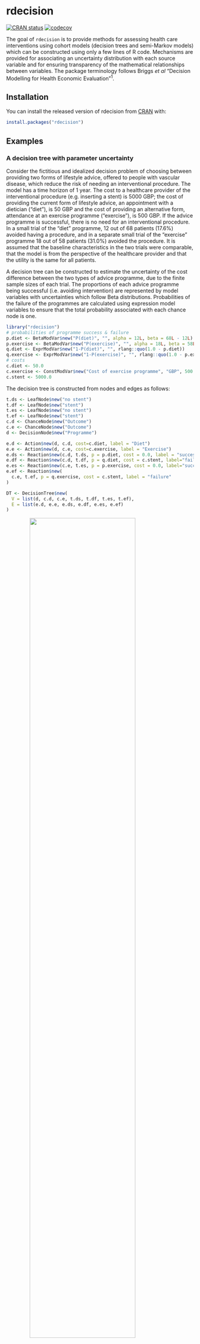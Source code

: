 
<!-- README.md is generated from README.Rmd. Please edit that file -->

# rdecision

<!-- badges: start -->

[![CRAN
status](https://www.r-pkg.org/badges/version/rdecision)](https://CRAN.R-project.org/package=rdecision)
[![codecov](https://codecov.io/github/ajsims1704/rdecision/branch/master/graph/badge.svg?token=HHZXK56ZAR)](https://codecov.io/github/ajsims1704/rdecision)
<!-- badges: end -->

The goal of `rdecision` is to provide methods for assessing health care
interventions using cohort models (decision trees and semi-Markov
models) which can be constructed using only a few lines of R code.
Mechanisms are provided for associating an uncertainty distribution with
each source variable and for ensuring transparency of the mathematical
relationships between variables. The package terminology follows Briggs
*et al* “Decision Modelling for Health Economic Evaluation”<sup>1</sup>.

## Installation

You can install the released version of rdecision from
[CRAN](https://CRAN.R-project.org) with:

``` r
install.packages("rdecision")
```

## Examples

### A decision tree with parameter uncertainty

Consider the fictitious and idealized decision problem of choosing
between providing two forms of lifestyle advice, offered to people with
vascular disease, which reduce the risk of needing an interventional
procedure. The model has a time horizon of 1 year. The cost to a
healthcare provider of the interventional procedure (e.g. inserting a
stent) is 5000 GBP; the cost of providing the current form of lifestyle
advice, an appointment with a dietician (“diet”), is 50 GBP and the cost
of providing an alternative form, attendance at an exercise programme
(“exercise”), is 500 GBP. If the advice programme is successful, there
is no need for an interventional procedure. In a small trial of the
“diet” programme, 12 out of 68 patients (17.6%) avoided having a
procedure, and in a separate small trial of the “exercise” programme 18
out of 58 patients (31.0%) avoided the procedure. It is assumed that the
baseline characteristics in the two trials were comparable, that the
model is from the perspective of the healthcare provider and that the
utility is the same for all patients.

A decision tree can be constructed to estimate the uncertainty of the
cost difference between the two types of advice programme, due to the
finite sample sizes of each trial. The proportions of each advice
programme being successful (i.e. avoiding intervention) are represented
by model variables with uncertainties which follow Beta distributions.
Probabilities of the failure of the programmes are calculated using
expression model variables to ensure that the total probability
associated with each chance node is one.

``` r
library("rdecision")
# probabilities of programme success & failure
p.diet <- BetaModVar$new("P(diet)", "", alpha = 12L, beta = 68L - 12L)
p.exercise <- BetaModVar$new("P(exercise)", "", alpha = 18L, beta = 58L - 18L)
q.diet <- ExprModVar$new("1-P(diet)", "", rlang::quo(1.0 - p.diet))
q.exercise <- ExprModVar$new("1-P(exercise)", "", rlang::quo(1.0 - p.exercise))
# costs 
c.diet <- 50.0
c.exercise <- ConstModVar$new("Cost of exercise programme", "GBP", 500.0)
c.stent <- 5000.0
```

The decision tree is constructed from nodes and edges as follows:

``` r
t.ds <- LeafNode$new("no stent")
t.df <- LeafNode$new("stent")
t.es <- LeafNode$new("no stent")
t.ef <- LeafNode$new("stent")
c.d <- ChanceNode$new("Outcome")
c.e <- ChanceNode$new("Outcome")
d <- DecisionNode$new("Programme")

e.d <- Action$new(d, c.d, cost=c.diet, label = "Diet")
e.e <- Action$new(d, c.e, cost=c.exercise, label = "Exercise")
e.ds <- Reaction$new(c.d, t.ds, p = p.diet, cost = 0.0, label = "success")
e.df <- Reaction$new(c.d, t.df, p = q.diet, cost = c.stent, label="failure")
e.es <- Reaction$new(c.e, t.es, p = p.exercise, cost = 0.0, label="success")
e.ef <- Reaction$new(
  c.e, t.ef, p = q.exercise, cost = c.stent, label = "failure"
)

DT <- DecisionTree$new(
  V = list(d, c.d, c.e, t.ds, t.df, t.es, t.ef),
  E = list(e.d, e.e, e.ds, e.df, e.es, e.ef)
)
```

<img src="man/figures/README-treedraw-1.png" width="75%" style="display: block; margin: auto;" />

The expected per-patient net cost of each option is obtained by
evaluating the tree with expected values of all variables using
`DT$evaluate()` and threshold values with `DT$threshold()`. Examination
of the results of evaluation shows that the expected per-patient net
cost of the diet advice programme is 4167.65 GBP and the per-patient net
cost of the exercise programme is 3948.28 GBP, a point estimate saving
of 219.37 GBP per patient if the exercise advice programme is adopted.
By univariate threshold analysis, the exercise program will be cost
saving when its cost of delivery is less than 719.73 GBP or when its
success rate is greater than 26.6%.

The confidence interval of the cost saving is estimated by repeated
evaluation of the tree, each time sampling from the uncertainty
distribution of the two probabilities using, for example,
`DT$evaluate(setvars="random", N=1000)` and inspecting the resulting
data frame. From 1000 runs, the 95% confidence interval of the per
patient cost saving is -563.42 GBP to 1032.17 GBP, with 70.9% being cost
saving, and it can be concluded that more evidence is required to be
confident that the exercise programme is cost saving.

## A three-state Markov model

Sonnenberg and Beck<sup>2</sup> introduced an illustrative example of a
semi-Markov process with three states: “Well”, “Disabled” and “Dead” and
one transition between each state, each with a per-cycle probability. In
`rdecision` such a model is constructed as follows. Note that
transitions from a state to itself must be specified if allowed,
otherwise the state would be a temporary state.

``` r
# create states
s.well <- MarkovState$new(name = "Well", utility = 1.0)
s.disabled <- MarkovState$new(name = "Disabled", utility = 0.7)
s.dead <- MarkovState$new(name = "Dead", utility = 0.0)
# create transitions, leaving rates undefined
E <- list(
  Transition$new(s.well, s.well),
  Transition$new(s.dead, s.dead),
  Transition$new(s.disabled, s.disabled),
  Transition$new(s.well, s.disabled),
  Transition$new(s.well, s.dead),
  Transition$new(s.disabled, s.dead)
)
# create the model
M <- SemiMarkovModel$new(V = list(s.well, s.disabled, s.dead), E)
# create transition probability matrix
snames <- c("Well","Disabled","Dead")
Pt <- matrix(
  data = c(0.6, 0.2, 0.2, 0.0, 0.6, 0.4, 0.0, 0.0, 1.0),
  nrow = 3L, byrow = TRUE,
  dimnames = list(source=snames, target=snames)
)
# set the transition rates from per-cycle probabilities
M$set_probabilities(Pt) 
```

<img src="man/figures/README-sb.png" width="75%" style="display: block; margin: auto;" />

With a starting population of 10,000, the model can be run for 25 years
as follows. The output of the `cycles` function is the Markov trace,
shown below, which replicates Table 2<sup>2</sup>.

``` r
# set the starting populations
M$reset(c(Well = 10000L, Disabled = 0L, Dead = 0L)) 
# cycle
MT <- M$cycles(25L, hcc.pop = FALSE, hcc.cost = FALSE)
```

| Years |  Well | Disabled |  Dead | Cumulative Utility |
|------:|------:|---------:|------:|-------------------:|
|     0 | 10000 |        0 |     0 |                  0 |
|     1 |  6000 |     2000 |  2000 |               0.74 |
|     2 |  3600 |     2400 |  4000 |              1.268 |
|     3 |  2160 |     2160 |  5680 |              1.635 |
|    23 |     0 |        1 |  9999 |              2.375 |
|    24 |     0 |        0 | 10000 |              2.375 |
|    25 |     0 |        0 | 10000 |              2.375 |

# Acknowledgements

In addition to using base R<sup>3</sup>, `redecision` relies heavily on
the `R6` implementation of classes<sup>4</sup> and the `rlang` package
for error handling and non-standard evaluation used in expression model
variables<sup>5</sup>. Building the package vignettes and documentation
relies on the `testthat` package<sup>6</sup>, the `devtools`
package<sup>7</sup> and `rmarkdown`<sup>10</sup>.

Underpinning graph theory is based on terminology, definitions and
algorithms from Gross *et al*<sup>11</sup>, the Wikipedia
glossary<sup>12</sup> and links therein. Topological sorting of graphs
is based on Kahn’s algorithm<sup>13</sup>. Some of the terminology for
decision trees was based on the work of Kaminski *et al*<sup>14</sup>
and an efficient tree drawing algorithm was based on the work of
Walker<sup>15</sup>. In semi-Markov models, representations are exported
in the DOT language<sup>16</sup>.

Terminology for decision trees and Markov models in health economic
evaluation was based on the book by Briggs *et al*<sup>1</sup> and the
output format and terminology follows ISPOR
recommendations<sup>18</sup>.

Citations for examples used in vignettes are given in applicable
vignette files.

# References

<div id="refs" class="references csl-bib-body" line-spacing="2">

<div id="ref-briggs2006" class="csl-entry">

<span class="csl-left-margin">1. </span><span
class="csl-right-inline">Briggs, A., Claxton, K. & Sculpher, M.
*Decision modelling for health economic evaluation*. (Oxford University
Press, 2006).</span>

</div>

<div id="ref-sonnenberg1993" class="csl-entry">

<span class="csl-left-margin">2. </span><span
class="csl-right-inline">Sonnenberg, F. A. & Beck, J. R. [Markov Models
in Medical Decision Making: A Practical
Guide](https://doi.org/10.1177/0272989X9301300409). *Medical Decision
Making* **13,** 322–338 (1993).</span>

</div>

<div id="ref-rcoreteam2020" class="csl-entry">

<span class="csl-left-margin">3. </span><span class="csl-right-inline">R
Core Team. *R: A language and environment for statistical computing*. (R
Foundation for Statistical Computing, 2020). at
\<<https://www.R-project.org/>\></span>

</div>

<div id="ref-chang2020" class="csl-entry">

<span class="csl-left-margin">4. </span><span
class="csl-right-inline">Chang, W. *R6: Encapsulated classes with
reference semantics*. (2020). at
\<<https://CRAN.R-project.org/package=R6>\></span>

</div>

<div id="ref-henry2020" class="csl-entry">

<span class="csl-left-margin">5. </span><span
class="csl-right-inline">Henry, L. & Wickham, H. *Rlang: Functions for
base types and core r and ’tidyverse’ features*. (2020). at
\<<https://CRAN.R-project.org/package=rlang>\></span>

</div>

<div id="ref-wickham2011" class="csl-entry">

<span class="csl-left-margin">6. </span><span
class="csl-right-inline">Wickham, H. [Testthat: Get started with
testing](https://journal.r-project.org/archive/2011-1/RJournal_2011-1_Wickham.pdf).
*The R Journal* **3,** 5–10 (2011).</span>

</div>

<div id="ref-wickham2020" class="csl-entry">

<span class="csl-left-margin">7. </span><span
class="csl-right-inline">Wickham, H., Hester, J. & Chang, W. *Devtools:
Tools to make developing r packages easier*. (2020). at
\<<https://CRAN.R-project.org/package=devtools>\></span>

</div>

<div id="ref-xie2018a" class="csl-entry">

<span class="csl-left-margin">8. </span><span
class="csl-right-inline">Xie, Y., Allaire, J. J. & Grolemund, G. *R
markdown: The definitive guide*. (Chapman and Hall/CRC, 2018). at
\<<https://bookdown.org/yihui/rmarkdown>\></span>

</div>

<div id="ref-allaire2020" class="csl-entry">

<span class="csl-left-margin">9. </span><span
class="csl-right-inline">Allaire, J., Xie, Y., McPherson, J., Luraschi,
J., Ushey, K., Atkins, A., Wickham, H., Cheng, J., Chang, W. & Iannone,
R. *Rmarkdown: Dynamic documents for r*. (2020). at
\<<https://github.com/rstudio/rmarkdown>\></span>

</div>

<div id="ref-xie2020" class="csl-entry">

<span class="csl-left-margin">10. </span><span
class="csl-right-inline">Xie, Y., Dervieux, C. & Riederer, E. *R
markdown cookbook*. (Chapman and Hall/CRC, 2020). at
\<<https://bookdown.org/yihui/rmarkdown-cookbook>\></span>

</div>

<div id="ref-gross2013" class="csl-entry">

<span class="csl-left-margin">11. </span><span
class="csl-right-inline">Gross, J. L., Yellen, J. & Zhang, P. *Handbook
of Graph Theory*. (Chapman and Hall/CRC., 2013). at
\<<https://doi.org/10.1201/b16132>\></span>

</div>

<div id="ref-wikipedia2021" class="csl-entry">

<span class="csl-left-margin">12. </span><span
class="csl-right-inline">Wikipedia. Glossary of graph theory.
*Wikipedia* (2021). at
\<<https://en.wikipedia.org/wiki/Glossary_of_graph_theory>\></span>

</div>

<div id="ref-kahn1962" class="csl-entry">

<span class="csl-left-margin">13. </span><span
class="csl-right-inline">Kahn, A. B. [Topological sorting of large
networks](https://doi.org/10.1145/368996.369025). *Communications of the
ACM* **5,** 558–562 (1962).</span>

</div>

<div id="ref-kaminski2018" class="csl-entry">

<span class="csl-left-margin">14. </span><span
class="csl-right-inline">Kamiński, B., Jakubczyk, M. & Szufel, P. [A
framework for sensitivity analysis of decision
trees](https://doi.org/10.1007/s10100-017-0479-6). *Central European
Journal of Operational Research* **26,** 135–159 (2018).</span>

</div>

<div id="ref-walker1989" class="csl-entry">

<span class="csl-left-margin">15. </span><span
class="csl-right-inline">Walker, J. Q. *A node-positioning algorithm for
general trees*. (University of North Carolina, 1989). at
\<<http://www.cs.unc.edu/techreports/89-034.pdf>\></span>

</div>

<div id="ref-gansner1993" class="csl-entry">

<span class="csl-left-margin">16. </span><span
class="csl-right-inline">Gansner, E. R., Koutsofios, E., North, S. C. &
Vo, K.-P. [A technique for drawing directed
graphs](https://doi.org/10.1109/32.221135). *IEEE Transactions on
Software Engineering* **19,** 214–230 (1993).</span>

</div>

<div id="ref-briggs2012a" class="csl-entry">

<span class="csl-left-margin">17. </span><span
class="csl-right-inline">Briggs, A. H., Weinstein, M. C., Fenwick, E. A.
L., Karnon, J., Sculpher, M. J. & Paltiel, A. D. [Model Parameter
Estimation and Uncertainty: A Report of the ISPOR-SMDM Modeling Good
Research Practices Task
Force-6](https://doi.org/10.1016/j.jval.2012.04.014). *Value in Health*
**15,** 835–842 (2012).</span>

</div>

<div id="ref-siebert2012" class="csl-entry">

<span class="csl-left-margin">18. </span><span
class="csl-right-inline">Siebert, U., Alagoz, O., Bayoumi, A. M., Jahn,
B., Owens, D. K., Cohen, D. J. & Kuntz, K. M. [State-Transition
Modeling: A Report of the ISPOR-SMDM Modeling Good Research Practices
Task Force-3](https://doi.org/10.1016/j.jval.2012.06.014). *Value in
Health* **15,** 812–820 (2012).</span>

</div>

</div>

